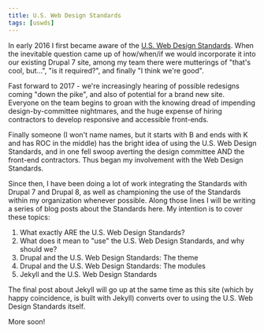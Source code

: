```yaml
---
title: U.S. Web Design Standards
tags: [uswds]
---
```

In early 2016 I first became aware of the [U.S. Web Design Standards](https://standards.usa.gov). When the inevitable question came up of how/when/if we would incorporate it into our existing Drupal 7 site, among my team there were mutterings of "that's cool, but...", "is it required?", and finally "I think we're good".

Fast forward to 2017 - we're increasingly hearing of possible redesigns coming "down the pike", and also of potential for a brand new site. Everyone on the team begins to groan with the knowing dread of impending design-by-committee nightmares, and the huge expense of hiring contractors to develop responsive and accessible front-ends.

Finally someone (I won't name names, but it starts with B and ends with K and has ROC in the middle) has the bright idea of using the U.S. Web Design Standards, and in one fell swoop averting the design committee AND the front-end contractors. Thus began my involvement with the Web Design Standards.

Since then, I have been doing a lot of work integrating the Standards with Drupal 7 and Drupal 8, as well as championing the use of the Standards within my organization whenever possible. Along those lines I will be writing a series of blog posts about the Standards here. My intention is to cover these topics:

1. What exactly ARE the U.S. Web Design Standards?
1. What does it mean to "use" the U.S. Web Design Standards, and why should we?
1. Drupal and the U.S. Web Design Standards: The theme
1. Drupal and the U.S. Web Design Standards: The modules
1. Jekyll and the U.S. Web Design Standards

The final post about Jekyll will go up at the same time as this site (which by happy coincidence, is built with Jekyll) converts over to using the U.S. Web Design Standards itself.

More soon!
